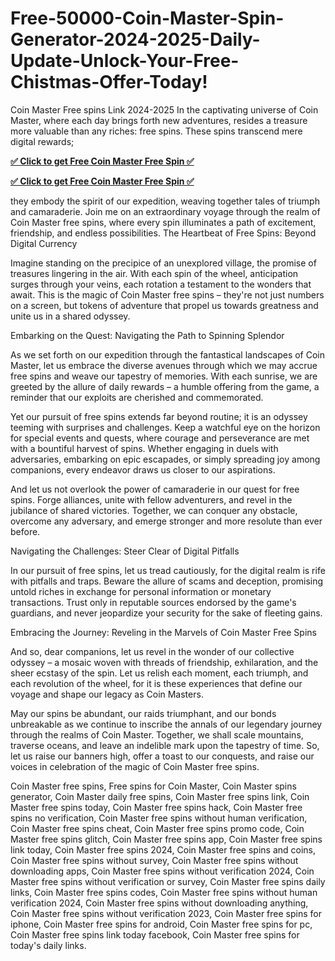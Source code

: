 # Free-50000-Coin-Master-Spin-Generator-2024-2025-Daily-Update-Unlock-Your-Free-Chistmas-Offer-Today!

Coin Master Free spins Link 2024-2025 In the captivating universe of Coin Master, where each day brings forth new adventures, resides a treasure more valuable than any riches: free spins. These spins transcend mere digital rewards;

**[✅ Click to get Free Coin Master Free Spin ✅](https://tinyurl.com/mwppajyx)**

**[✅ Click to get Free Coin Master Free Spin ✅](https://tinyurl.com/mwppajyx)**



they embody the spirit of our expedition, weaving together tales of triumph and camaraderie. Join me on an extraordinary voyage through the realm of Coin Master free spins, where every spin illuminates a path of excitement, friendship, and endless possibilities. The Heartbeat of Free Spins: Beyond Digital Currency

Imagine standing on the precipice of an unexplored village, the promise of treasures lingering in the air. With each spin of the wheel, anticipation surges through your veins, each rotation a testament to the wonders that await. This is the magic of Coin Master free spins – they're not just numbers on a screen, but tokens of adventure that propel us towards greatness and unite us in a shared odyssey.

Embarking on the Quest: Navigating the Path to Spinning Splendor

As we set forth on our expedition through the fantastical landscapes of Coin Master, let us embrace the diverse avenues through which we may accrue free spins and weave our tapestry of memories. With each sunrise, we are greeted by the allure of daily rewards – a humble offering from the game, a reminder that our exploits are cherished and commemorated.

Yet our pursuit of free spins extends far beyond routine; it is an odyssey teeming with surprises and challenges. Keep a watchful eye on the horizon for special events and quests, where courage and perseverance are met with a bountiful harvest of spins. Whether engaging in duels with adversaries, embarking on epic escapades, or simply spreading joy among companions, every endeavor draws us closer to our aspirations.

And let us not overlook the power of camaraderie in our quest for free spins. Forge alliances, unite with fellow adventurers, and revel in the jubilance of shared victories. Together, we can conquer any obstacle, overcome any adversary, and emerge stronger and more resolute than ever before.

Navigating the Challenges: Steer Clear of Digital Pitfalls

In our pursuit of free spins, let us tread cautiously, for the digital realm is rife with pitfalls and traps. Beware the allure of scams and deception, promising untold riches in exchange for personal information or monetary transactions. Trust only in reputable sources endorsed by the game's guardians, and never jeopardize your security for the sake of fleeting gains.

Embracing the Journey: Reveling in the Marvels of Coin Master Free Spins

And so, dear companions, let us revel in the wonder of our collective odyssey – a mosaic woven with threads of friendship, exhilaration, and the sheer ecstasy of the spin. Let us relish each moment, each triumph, and each revolution of the wheel, for it is these experiences that define our voyage and shape our legacy as Coin Masters.

May our spins be abundant, our raids triumphant, and our bonds unbreakable as we continue to inscribe the annals of our legendary journey through the realms of Coin Master. Together, we shall scale mountains, traverse oceans, and leave an indelible mark upon the tapestry of time. So, let us raise our banners high, offer a toast to our conquests, and raise our voices in celebration of the magic of Coin Master free spins.

Coin Master free spins, Free spins for Coin Master, Coin Master spins generator, Coin Master daily free spins, Coin Master free spins link, Coin Master free spins today, Coin Master free spins hack, Coin Master free spins no verification, Coin Master free spins without human verification, Coin Master free spins cheat, Coin Master free spins promo code, Coin Master free spins glitch, Coin Master free spins app, Coin Master free spins link today, Coin Master free spins 2024, Coin Master free spins and coins, Coin Master free spins without survey, Coin Master free spins without downloading apps, Coin Master free spins without verification 2024, Coin Master free spins without verification or survey, Coin Master free spins daily links, Coin Master free spins codes, Coin Master free spins without human verification 2024, Coin Master free spins without downloading anything, Coin Master free spins without verification 2023, Coin Master free spins for iphone, Coin Master free spins for android, Coin Master free spins for pc, Coin Master free spins link today facebook, Coin Master free spins for today's daily links. 
